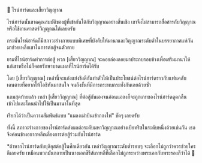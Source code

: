 📌 ไรน์ฮาร์ดและเสี้ยววิญญาณ

ไรน์ฮาร์ดนั้นขาดคุณสมบัติของผู้ที่เข้ากันได้กับวิญญาณอย่างสิ้นเชิง เขาจึงไม่สามารถสื่อสารกับวิญญาณหรือใช้งานศาสตร์วิญญาณได้เลยครับ

กระนั้นไรน์ฮาร์ดก็มีสภาวะร่างกายแบบพิเศษที่บังคับให้มานาและวิญญาณระดับต่ำในบรรยากาศแห่กันมาช่วยเหลือเขาในการต่อสู้จนตัวตาย

ยามที่ไรน์ฮาร์ดทำการต่อสู้ พวก [เสี้ยววิญญาณ] จะคอยล่องลอยมาประกบรอบข้างเพื่อเสริมมานาให้แก่เขาหรือไม่ก็คอยรักษาบาดแผลที่ไรน์ฮาร์ดได้รับ

โดย [เสี้ยววิญญาณ] เหล่านี้จะแก่งแย่งชิงดีกันทำตัวให้เป็นประโยชน์ต่อไรน์ฮาร์ดราวกับแฟนคลับเดนตายที่อยากให้โอชิหันมาสนใจ จนถึงขั้นที่มีการกระทบกระทั่งกันเลยด้วยซ้ำ

แถมสุดท้ายแล้ว เหล่า [เสี้ยววิญญาณ] ที่ต่อสู้กันเองจนอ่อนแอลงก็จะถูกเกทของไรน์ฮาร์ดดูดกลืนเข้าไปและโดนนำไปใช้เป็นมานาในที่สุด

เรียกได้ว่าเป็นความสัมพันธ์แบบ "แมลงเม่าบินเข้ากองไฟ" ชัดๆ เลยครับ

ทั้งนี้ สภาวะร่างกายของไรน์ฮาร์ดส่งผลต่อระดับมหาวิญญาณอย่างเบียทริซในระดับหนึ่งด้วยเช่นกัน เธอจึงค่อนข้างอยากหลีกเลี่ยงการต่อสู้ร่วมกับไรน์ฮาร์ด

*ถ้าหากไรน์ฮาร์ดกับยุลิอุสต่อสู้ในศึกเดียวกัน เหล่าวิญญาณระดับต่ำรอบๆ จะเลือกไม่ถูกว่าควรช่วยใครดีเลยครับ เหมือนพวกมันกลายเป็นนางเอกซีรีส์เกาหลีที่เลือกไม่ถูกระหว่างพระเอกกับพระรองก็ว่าได้ 🤣
